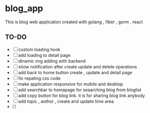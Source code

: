 # blog_app
This is blog web application created with golang , fiber , gorm , react

## TO-DO
- [ ] custom loading hook
- [ ] add loading to detail page
- [ ] dinamic img adding with backend
- [ ] show notification after create update and delete operations
- [ ] add back to home button create , update and detail page
- [ ] fix repating css code
- [ ] make application responsive for mobile and desktop
- [ ] add searchbar to homapage  for seaarching blog from bloglist
- [ ] add copy button for blog link. it is for sharing blog link  anybody
- [ ] add topic , author , create and update time area.
- [ ] 
